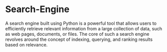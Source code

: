 # Search-Engine
A search engine built using Python is a powerful tool that allows users to efficiently retrieve relevant information from a large collection of data, such as web pages, documents, or files. The core of such a search engine revolves around the concept of indexing, querying, and ranking results based on relevance.
